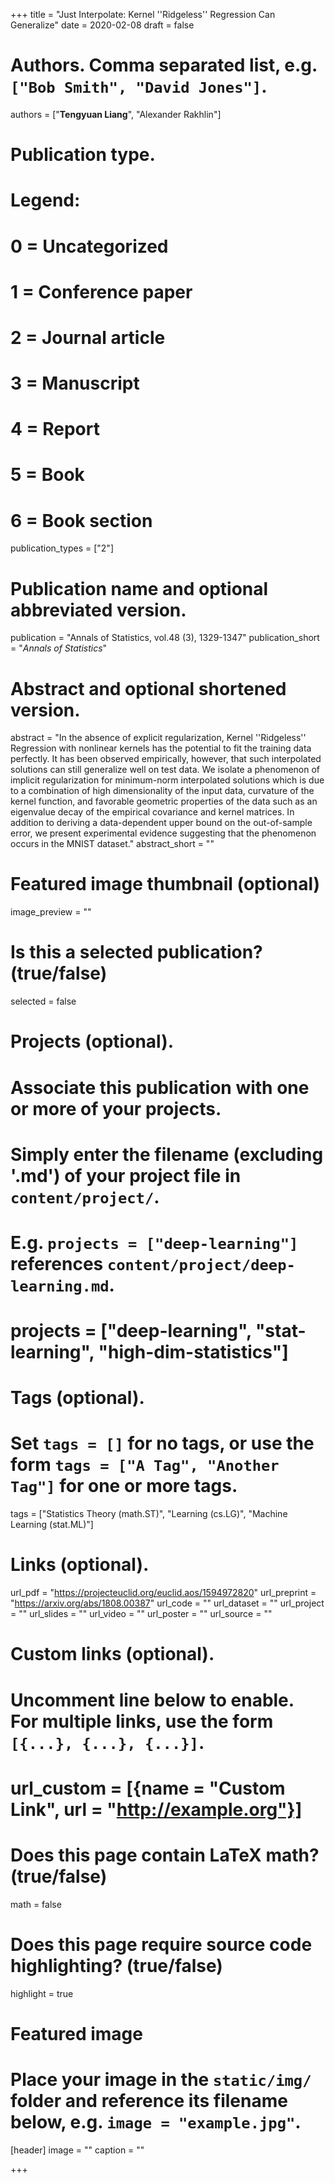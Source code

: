 +++
title = "Just Interpolate: Kernel ''Ridgeless'' Regression Can Generalize"
date = 2020-02-08
draft = false

# Authors. Comma separated list, e.g. `["Bob Smith", "David Jones"]`.
authors = ["**Tengyuan Liang**", "Alexander Rakhlin"]

# Publication type.
# Legend:
# 0 = Uncategorized
# 1 = Conference paper
# 2 = Journal article
# 3 = Manuscript
# 4 = Report
# 5 = Book
# 6 = Book section
publication_types = ["2"]

# Publication name and optional abbreviated version.
publication = "Annals of Statistics, vol.48 (3), 1329-1347"
publication_short = "*Annals of Statistics*"

# Abstract and optional shortened version.
abstract = "In the absence of explicit regularization, Kernel ''Ridgeless'' Regression with nonlinear kernels has the potential to fit the training data perfectly. It has been observed empirically, however, that such interpolated solutions can still generalize well on test data. We isolate a phenomenon of implicit regularization for minimum-norm interpolated solutions which is due to a combination of high dimensionality of the input data, curvature of the kernel function, and favorable geometric properties of the data such as an eigenvalue decay of the empirical covariance and kernel matrices. In addition to deriving a data-dependent upper bound on the out-of-sample error, we present experimental evidence suggesting that the phenomenon occurs in the MNIST dataset."
abstract_short = ""

# Featured image thumbnail (optional)
image_preview = ""

# Is this a selected publication? (true/false)
selected = false

# Projects (optional).
#   Associate this publication with one or more of your projects.
#   Simply enter the filename (excluding '.md') of your project file in `content/project/`.
#   E.g. `projects = ["deep-learning"]` references `content/project/deep-learning.md`.
#   projects = ["deep-learning", "stat-learning", "high-dim-statistics"]

# Tags (optional).
#   Set `tags = []` for no tags, or use the form `tags = ["A Tag", "Another Tag"]` for one or more tags.
tags = ["Statistics Theory (math.ST)", "Learning (cs.LG)", "Machine Learning (stat.ML)"]

# Links (optional).
url_pdf = "https://projecteuclid.org/euclid.aos/1594972820"
url_preprint = "https://arxiv.org/abs/1808.00387"
url_code = ""
url_dataset = ""
url_project = ""
url_slides = ""
url_video = ""
url_poster = ""
url_source = ""

# Custom links (optional).
#   Uncomment line below to enable. For multiple links, use the form `[{...}, {...}, {...}]`.
# url_custom = [{name = "Custom Link", url = "http://example.org"}]

# Does this page contain LaTeX math? (true/false)
math = false

# Does this page require source code highlighting? (true/false)
highlight = true

# Featured image
# Place your image in the `static/img/` folder and reference its filename below, e.g. `image = "example.jpg"`.
[header]
image = ""
caption = ""

+++
